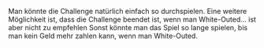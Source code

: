 Man könnte die Challenge natürlich einfach so durchspielen.
Eine weitere Möglichkeit ist, dass die Challenge beendet ist, wenn man White-Outed... ist aber nicht zu empfehlen
Sonst könnte man das Spiel so lange spielen, bis man kein Geld mehr zahlen kann, wenn man White-Outed.
